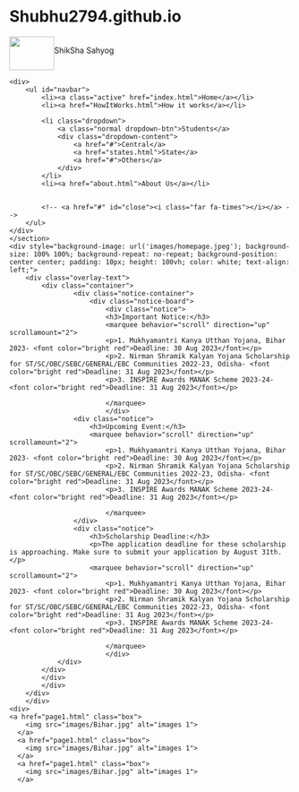 # Shubhu2794.github.io

<!DOCTYPE html>
<html lang="en">
<head>
    <meta charset="UTF-8">
    <meta http-equiv="X-UA-Compatible" content="IE=edge">
    <meta name="viewport" content="width=device-width, initial-scale=1.0">
    <title>Shiksha Sahyog</title>
    <link rel="stylesheet" href="https://pro.fontawesome.com/releases/v5.15.4/css/all.css"/>
    <link rel="stylesheet" href="style.css">
    <link rel="stylesheet" href="style_state.css">
</head>
<body>
    <section id="header">
        <p ><a href="#"><img align = "middle" src="images/logo.jpg" height="60" width="80" class="logo" alt=""></a>ShikSha Sahyog</p>
        <!-- <a href="#"><img src="images/name.jpg" height="80" width="100" class="logo" alt=""></a> -->
        
    <div>
        <ul id="navbar">
            <li><a class="active" href="index.html">Home</a></li>
            <li><a href="HowItWorks.html">How it works</a></li>
<!--             <li><a href="blog.html">Students</a></li> -->
            <li class="dropdown">
                <a class="normal dropdown-btn">Students</a>
                <div class="dropdown-content">
                    <a href="#">Central</a>
                    <a href="states.html">State</a>
                    <a href="#">Others</a>
                </div>
            </li>
            <li><a href="about.html">About Us</a></li>
           
     
            <!-- <a href="#" id="close"><i class="far fa-times"></i></a> -->
        </ul>
    </div>
    </section>
    <div style="background-image: url('images/homepage.jpeg'); background-size: 100% 100%; background-repeat: no-repeat; background-position: center center; padding: 10px; height: 100vh; color: white; text-align: left;">
		<div class="overlay-text">
			<div class="container">
					<div class="notice-container">
						<div class="notice-board">
							<div class="notice">
							<h3>Important Notice:</h3>
							<marquee behavior="scroll" direction="up" scrollamount="2">
							<p>1. Mukhyamantri Kanya Utthan Yojana, Bihar 2023- <font color="bright red">Deadline: 30 Aug 2023</font></p>
							<p>2. Nirman Shramik Kalyan Yojana Scholarship for ST/SC/OBC/SEBC/GENERAL/EBC Communities 2022-23, Odisha- <font color="bright red">Deadline: 31 Aug 2023</font></p>
							<p>3. INSPIRE Awards MANAK Scheme 2023-24- <font color="bright red">Deadline: 31 Aug 2023</font></p>
							
							</marquee>
							</div>
					<div class="notice">
						<h3>Upcoming Event:</h3>
						<marquee behavior="scroll" direction="up" scrollamount="2">
							<p>1. Mukhyamantri Kanya Utthan Yojana, Bihar 2023- <font color="bright red">Deadline: 30 Aug 2023</font></p>
							<p>2. Nirman Shramik Kalyan Yojana Scholarship for ST/SC/OBC/SEBC/GENERAL/EBC Communities 2022-23, Odisha- <font color="bright red">Deadline: 31 Aug 2023</font></p>
							<p>3. INSPIRE Awards MANAK Scheme 2023-24- <font color="bright red">Deadline: 31 Aug 2023</font></p>
							
							</marquee>
					</div>
					<div class="notice">
						<h3>Scholarship Deadline:</h3>
						<p>The application deadline for these scholarship is approaching. Make sure to submit your application by August 31th.</p>
						<marquee behavior="scroll" direction="up" scrollamount="2">
							<p>1. Mukhyamantri Kanya Utthan Yojana, Bihar 2023- <font color="bright red">Deadline: 30 Aug 2023</font></p>
							<p>2. Nirman Shramik Kalyan Yojana Scholarship for ST/SC/OBC/SEBC/GENERAL/EBC Communities 2022-23, Odisha- <font color="bright red">Deadline: 31 Aug 2023</font></p>
							<p>3. INSPIRE Awards MANAK Scheme 2023-24- <font color="bright red">Deadline: 31 Aug 2023</font></p>
							
							</marquee>
							</div>
				</div>
			</div>
			</div>
			</div>
		</div>
    	</div>
	<div>
    <a href="page1.html" class="box">
        <img src="images/Bihar.jpg" alt="images 1">
      </a>
      <a href="page1.html" class="box">
        <img src="images/Bihar.jpg" alt="images 1">
      </a>
      <a href="page1.html" class="box">
        <img src="images/Bihar.jpg" alt="images 1">
      </a>
</div>
</body>
